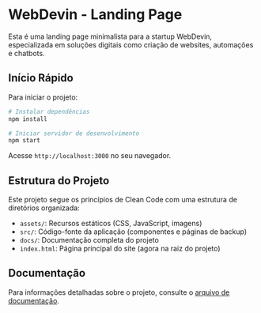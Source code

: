 # WebDevin - Landing Page

Esta é uma landing page minimalista para a startup WebDevin, especializada em soluções digitais como criação de websites, automações e chatbots.

## Início Rápido

Para iniciar o projeto:

```bash
# Instalar dependências
npm install

# Iniciar servidor de desenvolvimento
npm start
```

Acesse `http://localhost:3000` no seu navegador.

## Estrutura do Projeto

Este projeto segue os princípios de Clean Code com uma estrutura de diretórios organizada:

- `assets/`: Recursos estáticos (CSS, JavaScript, imagens)
- `src/`: Código-fonte da aplicação (componentes e páginas de backup)
- `docs/`: Documentação completa do projeto
- `index.html`: Página principal do site (agora na raiz do projeto)

## Documentação

Para informações detalhadas sobre o projeto, consulte o [arquivo de documentação](docs/README.md).
